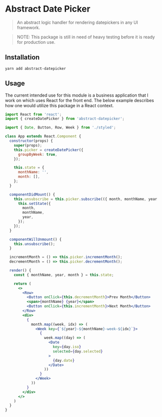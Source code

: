 # Abstract Date Picker
> An abstract logic handler for rendering datepickers in any UI framework.

> NOTE: This package is still in need of heavy testing before it is ready for production use.

## Installation
```
yarn add abstract-datepicker
```

## Usage

The current intended use for this module is a business application that I work on which uses React for the front end. The below example describes how one would utilize this package in a React context.

```jsx harmony
import React from 'react';
import { createDatePicker } from 'abstract-datepicker';

import { Date, Button, Row, Week } from './styled';

class App extends React.Component {
  constructor(props) {
    super(props);
    this.picker = createDatePicker({
      groupByWeek: true,
    });

    this.state = {
      monthName: '',
      month: [],
    };
  }

  componentDidMount() {
    this.unsubscribe = this.picker.subscribe(({ month, monthName, year }) => {
      this.setState({
        month,
        monthName,
        year,
      });
    });
  }

  componentWillUnmount() {
    this.unsubscribe();
  }

  incrementMonth = () => this.picker.incrementMonth();
  decrementMonth = () => this.picker.decrementMonth();

  render() {
    const { monthName, year, month } = this.state;

    return (
      <>
        <Row>
          <Button onClick={this.decrementMonth}>Prev Month</Button>
          <span>{monthName} {year}</span>
          <Button onClick={this.incrementMonth}>Next Month</Button>
        </Row>
        <div>
          {
            month.map((week, idx) => (
              <Week key={`${year}-${monthName}-week-${idx}`}>
                {
                  week.map((day) => (
                    <Date
                      key={day.iso}
                      selected={day.selected}
                    >
                      {day.date}
                    </Date>
                  ))
                }
              </Week>
            ))
          }
        </div>
      </>
    )
  }
}
```